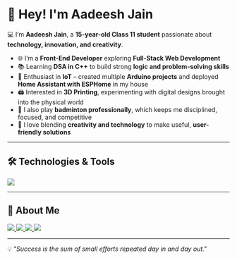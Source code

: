 # 👋 Hey! I'm Aadeesh Jain 

💻 I’m **Aadeesh Jain**, a **15-year-old Class 11 student** passionate about **technology, innovation, and creativity**.  

- 🌐 I’m a **Front-End Developer** exploring **Full-Stack Web Development**  
- 📚 Learning **DSA in C++** to build strong **logic and problem-solving skills**  
- 🤖 Enthusiast in **IoT** – created multiple **Arduino projects** and deployed **Home Assistant with ESPHome** in my house  
- 🖨️ Interested in **3D Printing**, experimenting with digital designs brought into the physical world  
- 🏸 I also play **badminton professionally**, which keeps me disciplined, focused, and competitive  
- 🎨 I love blending **creativity and technology** to make useful, **user-friendly solutions**  

---

## 🛠️ Technologies & Tools  

<a href="https://skillicons.dev" target="_blank" rel="noopener noreferrer">
  <img src="https://skillicons.dev/icons?i=html,css,js,react,nextjs,mysql,sqlite,cpp,c,ts,vite,python,git,github,npm,powershell,arduino"/>
</a>  

---

## 📌 About Me  

<a href="https://www.linkedin.com/in/aadeesh-jain-74ba9a2b7/" target="_blank" rel="noopener noreferrer">
  <img src="https://img.shields.io/badge/LinkedIn-0e76a8?style=for-the-badge&logo=linkedin&logoColor=white"/>
</a>
<a href="https://www.youtube.com/@aadeeshjain1" target="_blank" rel="noopener noreferrer">
  <img src="https://img.shields.io/badge/YouTube-FF0000?style=for-the-badge&logo=youtube&logoColor=white"/>
</a>
<a href="https://x.com/Aadeesh_Jain_1" target="_blank" rel="noopener noreferrer">
  <img src="https://img.shields.io/badge/Twitter(X)-000000?style=for-the-badge&logo=twitter&logoColor=white"/>
</a>
<a href="https://github.com/AadeeshJainB2K" target="_blank" rel="noopener noreferrer">
  <img src="https://img.shields.io/badge/GitHub-000?style=for-the-badge&logo=github&logoColor=white"/>
</a>

---

💡 *"Success is the sum of small efforts repeated day in and day out."*  
